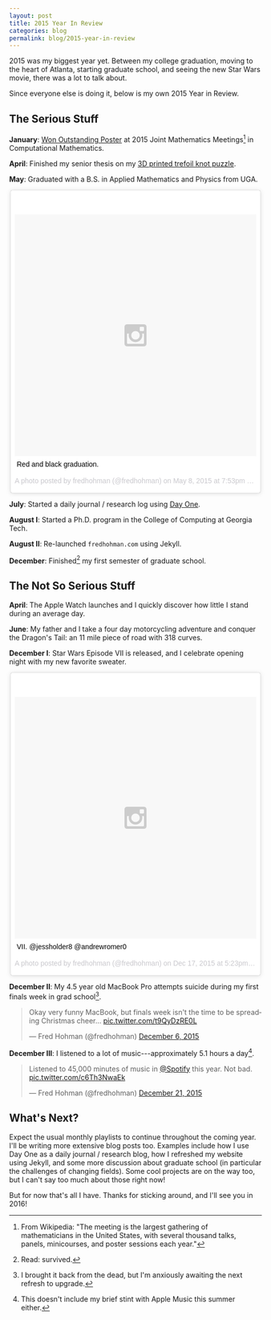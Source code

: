 ```yaml
---
layout: post
title: 2015 Year In Review
categories: blog
permalink: blog/2015-year-in-review
---
```


2015 was my biggest year yet. Between my college graduation, moving to the heart of Atlanta, starting graduate school, and seeing the new Star Wars movie, there was a lot to talk about.

<!--more-->

Since everyone else is doing it, below is my own 2015 Year in Review.

## The Serious Stuff

**January**: [Won Outstanding Poster][jmm] at 2015 Joint Mathematics Meetings[^fn-jmm] in Computational Mathematics.

**April**: Finished my senior thesis on my [3D printed trefoil knot puzzle][trefoil].

**May**: Graduated with a B.S. in Applied Mathematics and Physics from UGA.

<div style="max-width: 500px; margin: 0 auto">
<blockquote class="instagram-media" data-instgrm-captioned data-instgrm-version="6" style=" background:#FFF; border:0; border-radius:3px; box-shadow:0 0 1px 0 rgba(0,0,0,0.5),0 1px 10px 0 rgba(0,0,0,0.15); margin: 1px; max-width:658px; padding:0; width:99.375%; width:-webkit-calc(100% - 2px); width:calc(100% - 2px);"><div style="padding:8px;"> <div style=" background:#F8F8F8; line-height:0; margin-top:40px; padding:50% 0; text-align:center; width:100%;"> <div style=" background:url(data:image/png;base64,iVBORw0KGgoAAAANSUhEUgAAACwAAAAsCAMAAAApWqozAAAAGFBMVEUiIiI9PT0eHh4gIB4hIBkcHBwcHBwcHBydr+JQAAAACHRSTlMABA4YHyQsM5jtaMwAAADfSURBVDjL7ZVBEgMhCAQBAf//42xcNbpAqakcM0ftUmFAAIBE81IqBJdS3lS6zs3bIpB9WED3YYXFPmHRfT8sgyrCP1x8uEUxLMzNWElFOYCV6mHWWwMzdPEKHlhLw7NWJqkHc4uIZphavDzA2JPzUDsBZziNae2S6owH8xPmX8G7zzgKEOPUoYHvGz1TBCxMkd3kwNVbU0gKHkx+iZILf77IofhrY1nYFnB/lQPb79drWOyJVa/DAvg9B/rLB4cC+Nqgdz/TvBbBnr6GBReqn/nRmDgaQEej7WhonozjF+Y2I/fZou/qAAAAAElFTkSuQmCC); display:block; height:44px; margin:0 auto -44px; position:relative; top:-22px; width:44px;"></div></div> <p style=" margin:8px 0 0 0; padding:0 4px;"> <a href="https://www.instagram.com/p/2cfNmdltBr/" style=" color:#000; font-family:Arial,sans-serif; font-size:14px; font-style:normal; font-weight:normal; line-height:17px; text-decoration:none; word-wrap:break-word;" target="_blank">Red and black graduation.</a></p> <p style=" color:#c9c8cd; font-family:Arial,sans-serif; font-size:14px; line-height:17px; margin-bottom:0; margin-top:8px; overflow:hidden; padding:8px 0 7px; text-align:center; text-overflow:ellipsis; white-space:nowrap;">A photo posted by fredhohman (@fredhohman) on <time style=" font-family:Arial,sans-serif; font-size:14px; line-height:17px;" datetime="2015-05-09T02:53:47+00:00">May 8, 2015 at 7:53pm PDT</time></p></div></blockquote> <script async defer src="//platform.instagram.com/en_US/embeds.js"></script>
</div>

**July**: Started a daily journal / research log using [Day One][dayone].

**August I**: Started a Ph.D. program in the College of Computing at Georgia Tech. 

**August II**: Re-launched `fredhohman.com` using Jekyll.

**December**: Finished[^fn-grad] my first semester of graduate school.

## The Not So Serious Stuff

**April**: The Apple Watch launches and I quickly discover how little I stand during an average day.

**June**: My father and I take a four day motorcycling adventure and conquer the Dragon's Tail: an 11 mile piece of road with 318 curves. 

**December I**: Star Wars Episode VII is released, and I celebrate opening night with my new favorite sweater.

<div style="max-width: 500px; margin: 0 auto">
<blockquote class="instagram-media" data-instgrm-captioned data-instgrm-version="6" style=" background:#FFF; border:0; border-radius:3px; box-shadow:0 0 1px 0 rgba(0,0,0,0.5),0 1px 10px 0 rgba(0,0,0,0.15); margin: 1px; max-width:658px; padding:0; width:99.375%; width:-webkit-calc(100% - 2px); width:calc(100% - 2px);"><div style="padding:8px;"> <div style=" background:#F8F8F8; line-height:0; margin-top:40px; padding:50.0% 0; text-align:center; width:100%;"> <div style=" background:url(data:image/png;base64,iVBORw0KGgoAAAANSUhEUgAAACwAAAAsCAMAAAApWqozAAAAGFBMVEUiIiI9PT0eHh4gIB4hIBkcHBwcHBwcHBydr+JQAAAACHRSTlMABA4YHyQsM5jtaMwAAADfSURBVDjL7ZVBEgMhCAQBAf//42xcNbpAqakcM0ftUmFAAIBE81IqBJdS3lS6zs3bIpB9WED3YYXFPmHRfT8sgyrCP1x8uEUxLMzNWElFOYCV6mHWWwMzdPEKHlhLw7NWJqkHc4uIZphavDzA2JPzUDsBZziNae2S6owH8xPmX8G7zzgKEOPUoYHvGz1TBCxMkd3kwNVbU0gKHkx+iZILf77IofhrY1nYFnB/lQPb79drWOyJVa/DAvg9B/rLB4cC+Nqgdz/TvBbBnr6GBReqn/nRmDgaQEej7WhonozjF+Y2I/fZou/qAAAAAElFTkSuQmCC); display:block; height:44px; margin:0 auto -44px; position:relative; top:-22px; width:44px;"></div></div> <p style=" margin:8px 0 0 0; padding:0 4px;"> <a href="https://www.instagram.com/p/_aiGpwFtFA/" style=" color:#000; font-family:Arial,sans-serif; font-size:14px; font-style:normal; font-weight:normal; line-height:17px; text-decoration:none; word-wrap:break-word;" target="_blank">VII. @jessholder8 @andrewromer0</a></p> <p style=" color:#c9c8cd; font-family:Arial,sans-serif; font-size:14px; line-height:17px; margin-bottom:0; margin-top:8px; overflow:hidden; padding:8px 0 7px; text-align:center; text-overflow:ellipsis; white-space:nowrap;">A photo posted by fredhohman (@fredhohman) on <time style=" font-family:Arial,sans-serif; font-size:14px; line-height:17px;" datetime="2015-12-18T01:23:07+00:00">Dec 17, 2015 at 5:23pm PST</time></p></div></blockquote> <script async defer src="//platform.instagram.com/en_US/embeds.js"></script>
</div>

**December II**: My 4.5 year old MacBook Pro attempts suicide during my first finals week in grad school[^fn-mbp].

<blockquote class="twitter-tweet tw-align-center" lang="en"><p lang="en" dir="ltr">Okay very funny MacBook, but finals week isn&#39;t the time to be spreading Christmas cheer... <a href="https://t.co/t9QyDzRE0L">pic.twitter.com/t9QyDzRE0L</a></p>&mdash; Fred Hohman (@fredhohman) <a href="https://twitter.com/fredhohman/status/673593320271183872">December 6, 2015</a></blockquote> <script async src="//platform.twitter.com/widgets.js" charset="utf-8"></script>

**December III**: I listened to a lot of music---approximately 5.1 hours a day[^fn-am].

<blockquote class="twitter-tweet tw-align-center" lang="en"><p lang="en" dir="ltr">Listened to 45,000 minutes of music in <a href="https://twitter.com/Spotify">@Spotify</a> this year. Not bad. <a href="https://t.co/c6Th3NwaEk">pic.twitter.com/c6Th3NwaEk</a></p>&mdash; Fred Hohman (@fredhohman) <a href="https://twitter.com/fredhohman/status/678803090456317953">December 21, 2015</a></blockquote> <script async src="//platform.twitter.com/widgets.js" charset="utf-8"></script>

## What's Next?

Expect the usual monthly playlists to continue throughout the coming year. I'll be writing more extensive blog posts too. Examples include how I use Day One as a daily journal / research blog, how I refreshed my website using Jekyll, and some more discussion about graduate school (in particular the challenges of changing fields). Some cool projects are on the way too, but I can't say too much about those right now!

But for now that's all I have. Thanks for sticking around, and I'll see you in 2016!

[^fn-jmm]: From Wikipedia: "The meeting is the largest gathering of mathematicians in the United States, with several thousand talks, panels, minicourses, and poster sessions each year."

[^fn-grad]: Read: survived.

[^fn-mbp]: I brought it back from the dead, but I'm anxiously awaiting the next refresh to upgrade.

[^fn-am]: This doesn't include my brief stint with Apple Music this summer either.

[jmm]: http://fredhohman.com/projects/mathematics-&-computational-science-reu/ "My REU Project."
[trefoil]: http://fredhohman.com/blog/3d-printing-in-topology/ "My Senior Thesis."
[dayone]: http://dayoneapp.com "Day One App."
